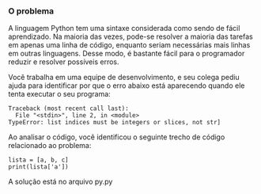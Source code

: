 ### O problema

A linguagem Python tem uma sintaxe considerada como sendo de fácil aprendizado. Na maioria das vezes, pode-se resolver a maioria das tarefas em apenas uma linha de código, enquanto seriam necessárias mais linhas em outras linguagens. Desse modo, é bastante fácil para o programador reduzir e resolver possíveis erros. 

Você trabalha em uma equipe de desenvolvimento, e seu colega pediu ajuda para identificar por que o erro abaixo está aparecendo quando ele tenta executar o seu programa:

```
Traceback (most recent call last):
  File "<stdin>", line 2, in <module>
TypeError: list indices must be integers or slices, not str]
```

Ao analisar o código, você identificou o seguinte trecho de código relacionado ao problema:

```
lista = [a, b, c]
print(lista['a'])
```

A solução está no arquivo py.py